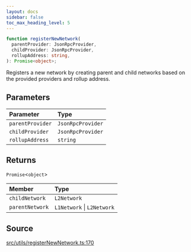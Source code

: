 ```yaml
---
layout: docs
sidebar: false
toc_max_heading_level: 5
---
```


```ts
function registerNewNetwork(
  parentProvider: JsonRpcProvider,
  childProvider: JsonRpcProvider,
  rollupAddress: string,
): Promise<object>;
```

Registers a new network by creating parent and child networks based on the
provided providers and rollup address.

## Parameters

| Parameter        | Type              |
| :--------------- | :---------------- |
| `parentProvider` | `JsonRpcProvider` |
| `childProvider`  | `JsonRpcProvider` |
| `rollupAddress`  | `string`          |

## Returns

`Promise`\<`object`\>

| Member          | Type                       |
| :-------------- | :------------------------- |
| `childNetwork`  | `L2Network`                |
| `parentNetwork` | `L1Network` \| `L2Network` |

## Source

[src/utils/registerNewNetwork.ts:170](https://github.com/OffchainLabs/arbitrum-orbit-sdk/blob/cfcbd32d6879cf7817a33b24f062a0fd879ea257/src/utils/registerNewNetwork.ts#L170)
